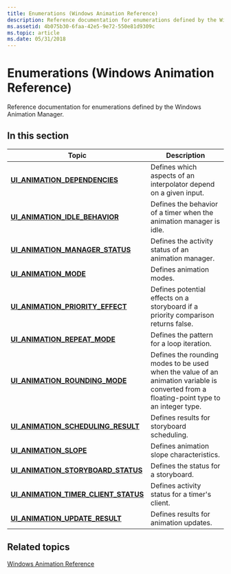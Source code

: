 ```yaml
---
title: Enumerations (Windows Animation Reference)
description: Reference documentation for enumerations defined by the Windows Animation Manager.
ms.assetid: 4b075b30-6faa-42e5-9e72-550e81d9309c
ms.topic: article
ms.date: 05/31/2018
---
```


# Enumerations (Windows Animation Reference)

Reference documentation for enumerations defined by the Windows Animation Manager.

## In this section



| Topic                                                                                       | Description                                                                                                                                          |
|---------------------------------------------------------------------------------------------|------------------------------------------------------------------------------------------------------------------------------------------------------|
| [**UI\_ANIMATION\_DEPENDENCIES**](/windows/win32/api/uianimation/ne-uianimation-ui_animation_dependencies)<br/>                 | Defines which aspects of an interpolator depend on a given input.<br/>                                                                         |
| [**UI\_ANIMATION\_IDLE\_BEHAVIOR**](/windows/win32/api/uianimation/ne-uianimation-ui_animation_idle_behavior)<br/>              | Defines the behavior of a timer when the animation manager is idle.<br/>                                                                       |
| [**UI\_ANIMATION\_MANAGER\_STATUS**](/windows/win32/api/uianimation/ne-uianimation-ui_animation_manager_status)<br/>            | Defines the activity status of an animation manager.<br/>                                                                                      |
| [**UI\_ANIMATION\_MODE**](/windows/win32/api/uianimation/ne-uianimation-ui_animation_mode)<br/>                                 | Defines animation modes.<br/>                                                                                                                  |
| [**UI\_ANIMATION\_PRIORITY\_EFFECT**](/windows/win32/api/uianimation/ne-uianimation-ui_animation_priority_effect)<br/>          | Defines potential effects on a storyboard if a priority comparison returns false.<br/>                                                         |
| [**UI\_ANIMATION\_REPEAT\_MODE**](/windows/win32/api/uianimation/ne-uianimation-ui_animation_repeat_mode)<br/>                  | Defines the pattern for a loop iteration.<br/>                                                                                                 |
| [**UI\_ANIMATION\_ROUNDING\_MODE**](/windows/win32/api/uianimation/ne-uianimation-ui_animation_rounding_mode)<br/>              | Defines the rounding modes to be used when the value of an animation variable is converted from a floating-point type to an integer type.<br/> |
| [**UI\_ANIMATION\_SCHEDULING\_RESULT**](/windows/win32/api/uianimation/ne-uianimation-ui_animation_scheduling_result)<br/>      | Defines results for storyboard scheduling.<br/>                                                                                                |
| [**UI\_ANIMATION\_SLOPE**](/windows/win32/api/uianimation/ne-uianimation-ui_animation_slope)<br/>                               | Defines animation slope characteristics.<br/>                                                                                                  |
| [**UI\_ANIMATION\_STORYBOARD\_STATUS**](/windows/win32/api/uianimation/ne-uianimation-ui_animation_storyboard_status)<br/>      | Defines the status for a storyboard.<br/>                                                                                                      |
| [**UI\_ANIMATION\_TIMER\_CLIENT\_STATUS**](/windows/win32/api/uianimation/ne-uianimation-ui_animation_timer_client_status)<br/> | Defines activity status for a timer's client.<br/>                                                                                             |
| [**UI\_ANIMATION\_UPDATE\_RESULT**](/windows/win32/api/uianimation/ne-uianimation-ui_animation_update_result)<br/>              | Defines results for animation updates.<br/>                                                                                                    |



 

## Related topics

<dl> <dt>

[Windows Animation Reference](windows-animation-reference.md)
</dt> </dl>

 

 





